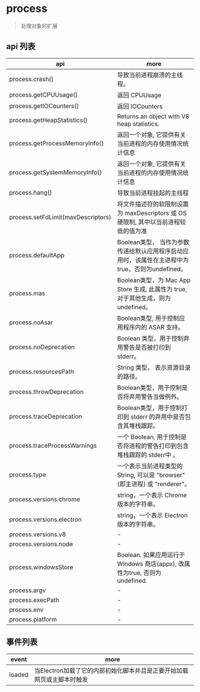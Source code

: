 # process

> 处理对象的扩展

## api 列表

| api                                | more                                                                                            |
| ---------------------------------- | ----------------------------------------------------------------------------------------------- |
| process.crash()                    | 导致当前进程崩溃的主线程。                                                                      |
| process.getCPUUsage()              | 返回 CPUUsage                                                                                   |
| process.getIOCounters()            | 返回 IOCounters                                                                                 |
| process.getHeapStatistics()        | Returns an object with V8 heap statistics.                                                      |
| process.getProcessMemoryInfo()     | 返回一个对象, 它提供有关当前进程的内存使用情况统计信息                                          |
| process.getSystemMemoryInfo()      | 返回一个对象, 它提供有关当前进程的内存使用情况统计信息                                          |
| process.hang()                     | 导致当前进程挂起的主线程                                                                        |
| process.setFdLimit(maxDescriptors) | 将文件描述符的软限制设置为 maxDescriptors 或 OS 硬限制, 其中以当前进程较低的值为准              |
| process.defaultApp                 | Boolean类型， 当作为参数传递给默认应用程序启动应用时，该属性在主进程中为true，否则为undefined。 |
| process.mas                        | Boolean类型，为 Mac App Store 生成, 此属性为 true, 对于其他生成，则为 undefined。               |
| process.noAsar                     | Boolean类型, 用于控制应用程序内的 ASAR 支持。                                                   |
| process.noDeprecation              | Boolean 类型，用于控制弃用警告是否被打印到stderr。                                              |
| process.resourcesPath              | String 类型， 表示资源目录的路径。                                                              |
| process.throwDeprecation           | Boolean类型，用于控制是否将弃用警告当做例外。                                                   |
| process.traceDeprecation           | Boolean类型，用于控制打印到 stderr 的弃用中是否包含其堆栈跟踪。                                 |
| process.traceProcessWarnings       | 一个 Boolean, 用于控制是否将进程的警告打印到包含堆栈跟踪的 stderr中 。                          |
| process.type                       | 一个表示当前进程类型的 String, 可以是 "browser" (即主进程) 或 "renderer"。                      |
| process.versions.chrome            | string，一个表示 Chrome 版本的字符串。                                                          |
| process.versions.electron          | string，一个表示 Electron 版本的字符串。                                                        |
| process.versions.v8                | -                                                                                               |
| process.versions.node              | -                                                                                               |
| process.windowsStore               | Boolean. 如果应用运行于 Windows 商店(appx), 改属性为true, 否则为 undefined.                     |
| process.argv                       | -                                                                                               |
| process.execPath                   | -                                                                                               |
| process.env                        | -                                                                                               |
| process.platform                   | -                                                                                               |

## 事件列表

| event  | more                                                                   |
| ------ | ---------------------------------------------------------------------- |
| loaded | 当Electron加载了它的内部初始化脚本并且是正要开始加载网页或主脚本时触发 |
